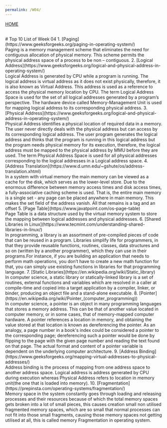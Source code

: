 ```yaml
--- 
permalink: /W04/ 
--- 
```

[HOME](../) 

<br>
# Top 10 List of Week 04
1. [Paging](https://www.geeksforgeeks.org/paging-in-operating-system/)<br>Paging is a memory management scheme that eliminates the need for contiguous allocation of physical memory. This scheme permits the physical address space of a process to be non – contiguous.
2. [Logical Address](https://www.geeksforgeeks.org/logical-and-physical-address-in-operating-system/)<br>Logical Address is generated by CPU while a program is running. The logical address is virtual address as it does not exist physically, therefore, it is also known as Virtual Address. This address is used as a reference to access the physical memory location by CPU. The term Logical Address Space is used for the set of all logical addresses generated by a program’s perspective.
The hardware device called Memory-Management Unit is used for mapping logical address to its corresponding physical address. 
3. [Physical Address](https://www.geeksforgeeks.org/logical-and-physical-address-in-operating-system/)<br> Physical Address identifies a physical location of required data in a memory. The user never directly deals with the physical address but can access by its corresponding logical address. The user program generates the logical address and thinks that the program is running in this logical address but the program needs physical memory for its execution, therefore, the logical address must be mapped to the physical address by MMU before they are used. The term Physical Address Space is used for all physical addresses corresponding to the logical addresses in a Logical address space.
4. [Address Translation](https://www.d.umn.edu/~gshute/os/address-translation.xhtml)<br>In a system with virtual memory the main memory can be viewed as a cache for the disk, which serves as the lower-level store. Due to the enormous difference between memory access times and disk access times, a fully-associative caching scheme is used. That is, the entire main memory is a single set - any page can be placed anywhere in main memory. This makes the set field of the address vanish. All that remains is a tag and an offset 
5. [Page Table](https://www.javatpoint.com/os-page-table)<br>Page Table is a data structure used by the virtual memory system to store the mapping between logical addresses and physical addresses. 
6. [Shared Libraries in Linux](https://www.tecmint.com/understanding-shared-libraries-in-linux/)<br>In programming, a library is an assortment of pre-compiled pieces of code that can be reused in a program. Libraries simplify life for programmers, in that they provide reusable functions, routines, classes, data structures and so on (written by a another programmer), which they can use in their programs.For instance, if you are building an application that needs to perform math operations, you don’t have to create a new math function for that, you can simply use existing functions in libraries for that programming language. 
7. [Static Libraries](https://en.wikipedia.org/wiki/Static_library)<br>In computer science, a static library or statically-linked library is a set of routines, external functions and variables which are resolved in a caller at compile-time and copied into a target application by a compiler, linker, or binder, producing an object file and a stand-alone executable. 
8. [Pointer](https://en.wikipedia.org/wiki/Pointer_(computer_programming))<br>In computer science, a pointer is an object in many programming languages that stores a memory address. This can be that of another value located in computer memory, or in some cases, that of memory-mapped computer hardware. A pointer references a location in memory, and obtaining the value stored at that location is known as dereferencing the pointer. As an analogy, a page number in a book's index could be considered a pointer to the corresponding page; dereferencing such a pointer would be done by flipping to the page with the given page number and reading the text found on that page. The actual format and content of a pointer variable is dependent on the underlying computer architecture.
9. [Address Binding](https://www.geeksforgeeks.org/mapping-virtual-addresses-to-physical-addresses/)<br>Address binding is the process of mapping from one address space to another address space. Logical address is address generated by CPU during execution whereas Physical Address refers to location in memory unit(the one that is loaded into memory). 
10. [Fragmentation](https://prepinsta.com/operating-systems/fragmentation/)<br>Memory space in the system constantly goes through loading and releasing processes and their resources because of which the total memory spaces gets broken into a lot of small pieces, this causes creation small non utilised fragmented memory spaces, which are so small that normal processes can not fit into those small fragments, causing those memory spaces not getting utilised at all, this is called memory Fragmentation in operating system.
